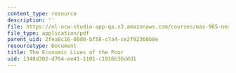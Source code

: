 ```yaml
---
content_type: resource
description: ''
file: https://ol-ocw-studio-app-qa.s3.amazonaws.com/courses/mas-965-nextlab-i-designing-mobile-technologies-for-the-next-billion-users-fall-2008/1348d302d764ee411101c1916b36ddd1_MITMAS_965F08_Lec05_ss.pdf
file_type: application/pdf
parent_uid: 2fea8c16-00d0-bf58-c7a4-ce2f92360b8e
resourcetype: Document
title: The Economic Lives of the Poor
uid: 1348d302-d764-ee41-1101-c1916b36ddd1
---
```

